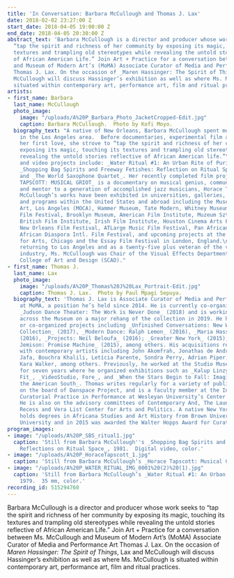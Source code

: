 ```yaml
---
title: 'In Conversation: Barbara McCullough and Thomas J. Lax'
date: 2018-02-02 23:27:00 Z
start_date: 2018-04-05 19:00:00 Z
end_date: 2018-04-05 20:30:00 Z
abstract_text: 'Barbara McCullough is a director and producer whose work seeks to
  “tap the spirit and richness of her community by exposing its magic, touching its
  textures and trampling old stereotypes while revealing the untold stories reflective
  of African American Life.” Join Art + Practice for a conversation between Ms. McCullough
  and Museum of Modern Art’s (MoMA) Associate Curator of Media and Performance Art
  Thomas J. Lax. On the occasion of _Maren Hassinger: The Spirit of Things_, Lax and
  McCullough will discuss Hassinger’s exhibition as well as where Ms. McCullough is
  situated within contemporary art, performance art, film and ritual practices.'
artists:
- first_name: Barbara
  last_name: McCullough
  photo_image:
    image: "/uploads/A%20P_Barbara_Photo_JacketCropped-Edit.jpg"
    caption: Barbara McCullough.  Photo by Kofi Moyo.
  biography_text: "A native of New Orleans, Barbara McCullough spent most of her life
    in the Los Angeles area.  Before documentaries, experimental film and video were
    her first love, she strove to “tap the spirit and richness of her community by
    exposing its magic, touching its textures and trampling old stereotypes while
    revealing the untold stories reflective of African American life.”\n\nHer film
    and video projects include: _Water Ritual #1: An Urban Rite of Purification_,
    _Shopping Bag Spirits and Freeway Fetishes: Reflection on Ritual Space_, _Fragments_,
    and _The World Saxophone Quartet_. Her recently completed film project, _HORACE
    TAPSCOTT: MUSICAL GRIOT_ is a documentary on musical genius, community activist
    and mentor to a generation of accomplished jazz musicians, Horace Tapscott.  \n\nMs.
    McCullough’s works have been exhibited in universities, galleries, museums, festivals
    and programs within the United States and abroad including the Museum of Contemporary
    Art, Los Angeles (MOCA), Hammer Museum, Tate Modern, Whitney Museum, Coursitane
    Film Festival, Brooklyn Museum, American Film Institute, Muzeum Sztuki-Lodz, Poland,
    British Film Institute, Irish Film Institute, Houston Cinema Arts Film Festival,
    New Orleans Film Festival, ATLarge Music Film Festival, Pan African Film Festival,
    African Diaspora Intl. Film Festival, and upcoming projects at the Gray Center
    for Arts, Chicago and the Essay Film Festival in London, England.\n\nBefore recently
    returning to Los Angeles and as a twenty-five plus veteran of the visual effects
    industry, Ms. McCullough was Chair of the Visual Effects Department at Savannah
    College of Art and Design (SCAD)."
- first_name: Thomas J.
  last_name: Lax
  photo_image:
    image: "/uploads/A%20P_Thomas%20J%20Lax_Portrait-Edit.jpg"
    caption: Thomas J. Lax.  Photo by Paul Mpagi Sepuya.
  biography_text: 'Thomas J. Lax is Associate Curator of Media and Performance Art
    at MoMA, a position he’s held since 2014. He is currently co-organizing the exhibition
    _Judson Dance Theater: The Work is Never Done_ (2018) and is working with colleagues
    across the Museum on a major rehang of the collection in 2019. He has also organized
    or co-organized projects including _Unfinished Conversations: New Work from the
    Collection_ (2017), _Modern Dance: Ralph Lemon_ (2016), _Maria Hassabi: PLASTIC_
    (2016), _Projects: Neïl Beloufa_ (2016); _Greater New York_ (2015); _Steffani
    Jemison: Promise Machine_ (2015), among others. His acquisitions reflect his relationships
    with contemporary artists including John Akomfrah, Jonathas de Andrade, Arthur
    Jafa, Bouchra Khalili, Letícia Parente, Sondra Perry, Adrian Piper, Cameron Rowland,
    Kara Walker, among others. Previously, he worked at the Studio Museum in Harlem
    for seven years where he organized exhibitions such as _Kalup Linzy: If it Don’t
    Fit_, _VideoStudio, Fore_, and _When the Stars Begin to Fall: Imagination and
    the American South_. Thomas writes regularly for a variety of publications, is
    on the board of Danspace Project, and is a faculty member at the Institute for
    Curatorial Practice in Performance at Wesleyan University’s Center for the Arts.
    He is also on the advisory committees of Contemporary And, The Laundromat Project,
    Recess and Vera List Center for Arts and Politics. A native New Yorker, Thomas
    holds degrees in Africana Studies and Art History from Brown University and Columbia
    University and in 2015 was awarded the Walter Hopps Award for Curatorial Achievement.'
program_images:
- image: "/uploads/A%20P_SBS_ritual1.jpg"
  caption: 'Still from Barbara McCullough''s _Shopping Bag Spirits and Freeway Fetishes:
    Reflections on Ritual Space_, 1981.  Digital video, color.'
- image: "/uploads/A%20P_HoraceTapscott_1.jpg"
  caption: 'Still from Barbara McCullough’s _Horace Tapscott: Musical Griot_, 2017.'
- image: "/uploads/A%20P_WATER_RITUAL_IMG_0001%20(2)%20(1).jpg"
  caption: 'Still from Barbara McCullough’s _Water Ritual #1: An Urban Rite of Purification_,
    1979.  35 mm, color.'
recording_id: 515294760
---
```


Barbara McCullough is a director and producer whose work seeks to “tap the spirit and richness of her community by exposing its magic, touching its textures and trampling old stereotypes while revealing the untold stories reflective of African American Life.” Join Art + Practice for a conversation between Ms. McCullough and Museum of Modern Art’s (MoMA) Associate Curator of Media and Performance Art Thomas J. Lax. On the occasion of _Maren Hassinger: The Spirit of Things_, Lax and McCullough will discuss Hassinger’s exhibition as well as where Ms. McCullough is situated within contemporary art, performance art, film and ritual practices.